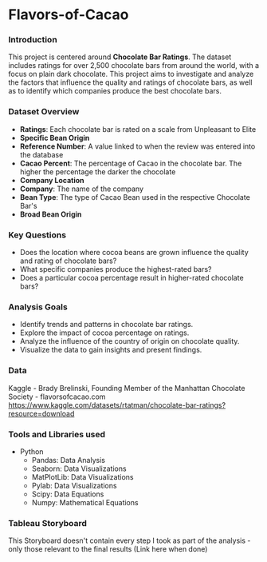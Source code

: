 # Flavors-of-Cacao
### Introduction
This project is centered around **Chocolate Bar Ratings**. The dataset includes ratings for over 2,500 chocolate bars from around the world, with a focus on plain dark chocolate. This project aims to investigate and analyze the factors that influence the quality and ratings of chocolate bars, as well as to identify which companies produce the best chocolate bars.

### Dataset Overview
- **Ratings**: Each chocolate bar is rated on a scale from Unpleasant to Elite 
- **Specific Bean Origin**
- **Reference Number**: A value linked to when the review was entered into the database 
- **Cacao Percent**: The percentage of Cacao in the chocolate bar. The higher the percentage the darker the chocolate
- **Company Location**
- **Company**: The name of the company
- **Bean Type**: The type of Cacao Bean used in the respective Chocolate Bar's
- **Broad Bean Origin**

### Key Questions
- Does the location where cocoa beans are grown influence the quality and rating of chocolate bars?
- What specific companies produce the highest-rated bars?
- Does a particular cocoa percentage result in higher-rated chocolate bars?

### Analysis Goals
- Identify trends and patterns in chocolate bar ratings.
- Explore the impact of cocoa percentage on ratings.
- Analyze the influence of the country of origin on chocolate quality.
- Visualize the data to gain insights and present findings.

### Data
Kaggle - Brady Brelinski, Founding Member of the Manhattan Chocolate Society - flavorsofcacao.com 
https://www.kaggle.com/datasets/rtatman/chocolate-bar-ratings?resource=download

### Tools and Libraries used
- Python
  - Pandas: Data Analysis
  - Seaborn: Data Visualizations
  - MatPlotLib: Data Visualizations
  - Pylab: Data Visualizations
  - Scipy: Data Equations
  - Numpy: Mathematical Equations

### Tableau Storyboard
This Storyboard doesn't contain every step I took as part of the analysis - only those relevant to the final results
(Link here when done)
  

